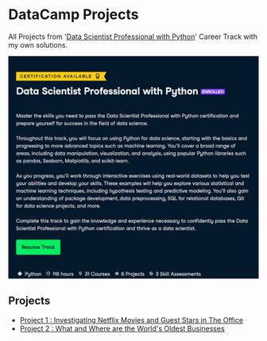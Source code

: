 # DataCamp Projects
All Projects from '[Data Scientist Professional with Python](https://app.datacamp.com/learn/career-tracks/data-scientist-professional-with-python)' Career Track with my own solutions.


![Career Path](https://github.com/gururaser/datacamp-projects/blob/main/Web%20yakalama_23-4-2023_163051_app.datacamp.com.jpeg)

## Projects
- [Project 1 : Investigating Netflix Movies and Guest Stars in The Office](https://github.com/gururaser/datacamp-projects/tree/main/Investigating%20Netflix%20Movies%20and%20Guest%20Stars%20in%20The%20Office)
- [Project 2 : What and Where are the World's Oldest Businesses](https://github.com/gururaser/datacamp-projects/tree/main/What%20and%20Where%20are%20the%20World's%20Oldest%20Businesses)
